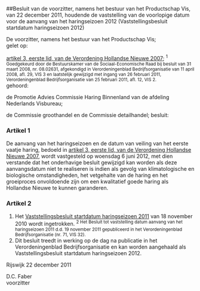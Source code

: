 <meta http-equiv='Content-Type' content='text/html; charset=utf-8' />

##Besluit van de voorzitter, namens het bestuur van het Productschap Vis, van 22 december 2011, houdende de vaststelling van de voorlopige datum voor de aanvang van het haringseizoen 2012 (Vaststellingsbesluit startdatum haringseizoen 2012)

De voorzitter, namens het bestuur van het Productschap Vis;  
gelet op:

[artikel 3, eerste lid, van de Verordening Hollandse Nieuwe 2007](../../../../../../pbo/verordening/hollandse/nieuwe/2007/BWBR0023778/README.md); <sup> 1  Goedgekeurd door de Bestuurskamer van de Sociaal-Economische Raad bij besluit van 31 maart 2008, nr. 08.02631, afgekondigd in Verordeningenblad Bedrijfsorganisatie van 11 april 2008, afl. 29, VIS 3 en laatstelijk gewijzigd met ingang van 26 februari 2011, Verordeningenblad Bedrijfsorganisatie van 25 februari 2011, afl. 12, VIS 2.  </sup>   
gehoord:

de Promotie Advies Commissie Haring Binnenland van de afdeling Nederlands Visbureau;  

de Commissie groothandel en de Commissie detailhandel;     besluit:    

### Artikel  1  

De aanvang van het haringseizoen en de datum van veiling van het eerste vaatje haring, bedoeld in [artikel 3, eerste lid, van de Verordening Hollandse Nieuwe 2007](../../../../../../pbo/verordening/hollandse/nieuwe/2007/BWBR0023778/README.md), wordt vastgesteld op woensdag 6 juni 2012, met dien verstande dat het onderhavige besluit gewijzigd kan worden als deze aanvangsdatum niet te realiseren is indien als gevolg van klimatologische en biologische omstandigheden, het vetgehalte van de haring en het groeiproces onvoldoende zijn om een kwalitatief goede haring als Hollandse Nieuwe te kunnen garanderen.  

### Artikel  2  

1.  Het [Vaststellingsbesluit startdatum haringseizoen 2011](../../../../../../pbo/vaststellingsbesluit/startdatum/haringseizoen/2011/BWBR0029030/README.md) van 18 november 2010 wordt ingetrokken. <sup> 2  Het Besluit tot vaststelling datum aanvang van het haringseizoen 2011 d.d. 19 november 2011 gepubliceerd in het Verordeningenblad Bedrijfsorganisatie (nr. 71, VIS 32).  </sup>   
2.  Dit besluit treedt in werking op de dag na publicatie in het Verordeningenblad Bedrijfsorganisatie en kan worden aangehaald als Vaststellingsbesluit startdatum haringseizoen 2012.   

Rijswijk 
22 december 2011   

D.C. Faber  
voorzitter    
